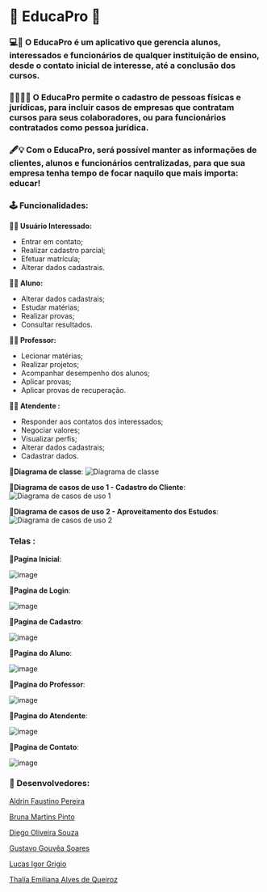 # :page_with_curl: EducaPro :page_with_curl:

### :computer::iphone: O EducaPro é um aplicativo que gerencia alunos, interessados e funcionários de qualquer instituição de ensino, desde o contato inicial de interesse, até a conclusão dos cursos. 

### :man_student::woman_teacher: O EducaPro permite o cadastro de pessoas físicas e jurídicas, para incluir casos de empresas que contratam cursos para seus colaboradores, ou para funcionários contratados como pessoa jurídica.

### :fountain_pen::bulb: Com o EducaPro, será possível manter as informações de clientes, alunos e funcionários centralizadas, para que sua empresa tenha tempo de focar naquilo que mais importa: educar!


### :joystick: **Funcionalidades:**

**:raising_hand_woman: Usuário Interessado:**
- Entrar em contato;
- Realizar cadastro parcial;
- Efetuar matrícula;
- Alterar dados cadastrais.

**:man_student: Aluno:** 
- Alterar dados cadastrais;
- Estudar matérias;
- Realizar provas;
- Consultar resultados.



**:teacher: Professor:**
- Lecionar matérias;
- Realizar projetos;
- Acompanhar desempenho dos alunos;
- Aplicar provas;
- Aplicar provas de recuperação.

**:office_worker: Atendente :**
- Responder aos contatos dos interessados;
- Negociar valores;
- Visualizar perfis;
- Alterar dados cadastrais;
- Cadastrar dados.


 


:page_with_curl:**Diagrama de classe**:
![Diagrama de classe](https://github.com/Bmpin/PI_Grupo13_ago2024/blob/main/Diagrama%20de%20classe.jpg)

:page_with_curl:**Diagrama de casos de uso 1 - Cadastro do Cliente**:
![Diagrama de casos de uso 1](https://github.com/Bmpin/PI_Grupo13_ago2024/blob/main/Diagrama%20de%20caso%20de%20uso%201%20-%20%20Cadastro%20de%20cliente.jpg)

:page_with_curl:**Diagrama de casos de uso 2 - Aproveitamento dos Estudos**:
![Diagrama de casos de uso 2](https://github.com/Bmpin/PI_Grupo13_ago2024/blob/main/Diagrama%20de%20caso%20de%20uso%202%20-%20Aproveitamento%20dos%20estudos.jpg)

  ### **Telas** :
 
:page_with_curl:**Pagina Inicial**:

![image](https://github.com/Bmpin/PI_Grupo13_ago2024/blob/3b77aebfa367d7f67246580ee26e6bd292bdfb0b/Main.png)

:page_with_curl:**Pagina de Login**:

![image](https://github.com/Bmpin/PI_Grupo13_ago2024/blob/3b77aebfa367d7f67246580ee26e6bd292bdfb0b/Login.png)

:page_with_curl:**Pagina de Cadastro**:

![image](https://github.com/Bmpin/PI_Grupo13_ago2024/blob/3b77aebfa367d7f67246580ee26e6bd292bdfb0b/Cadastro.png)

:page_with_curl:**Pagina do Aluno**:

![image](https://github.com/Bmpin/PI_Grupo13_ago2024/blob/3b77aebfa367d7f67246580ee26e6bd292bdfb0b/P%C3%A1gina%20Aluno.png)

:page_with_curl:**Pagina do Professor**:

![image](https://github.com/Bmpin/PI_Grupo13_ago2024/blob/3b77aebfa367d7f67246580ee26e6bd292bdfb0b/P%C3%A1gina%20Professor.png)

:page_with_curl:**Pagina do Atendente**:

![image](https://github.com/Bmpin/PI_Grupo13_ago2024/blob/3b77aebfa367d7f67246580ee26e6bd292bdfb0b/P%C3%A1gina%20Atendente.png)

:page_with_curl:**Pagina de Contato**:

![image](https://github.com/Bmpin/PI_Grupo13_ago2024/blob/3b77aebfa367d7f67246580ee26e6bd292bdfb0b/P%C3%A1gina%20Contato.png)


### :genie: Desenvolvedores:
[Aldrin Faustino Pereira](https://github.com/Aldrin-Faustino)

[Bruna Martins Pinto](https://github.com/Bmpin)

[Diego Oliveira Souza]()

[Gustavo Gouvêa Soares](https://github.com/ggSOS)

[Lucas Igor Grigio](https://github.com/lucasgrigio)

[Thalía Emiliana Alves de Queiroz](https://github.com/thalivola)
